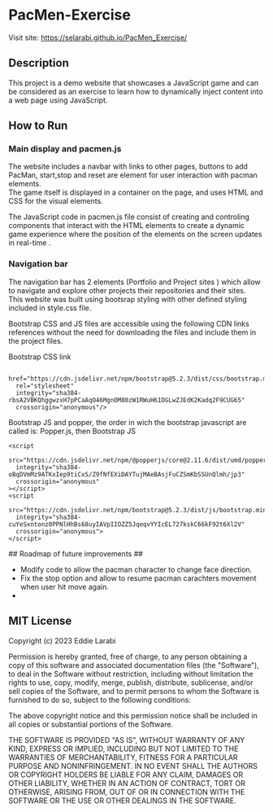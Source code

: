 <!-- @format -->

# PacMen-Exercise
Visit site: https://selarabi.github.io/PacMen_Exercise/ 

## Description ##
<p>
This project is a demo website that showcases a JavaScript game and can be considered as an exercise to learn how to dynamically inject content into a web page using JavaScript.
</p>

## How to Run ##
### Main display and pacmen.js
<p>
 The website includes a navbar with links to other pages, buttons to add PacMan, start,stop and reset are element for user interaction with pacman elements.<br> 
The game itself is displayed in a container on the page, and uses HTML and CSS for the visual elements.
</p>
<p>
The JavaScript code in pacmen.js file consist of creating and controling components that interact with the HTML elements to create a dynamic game experience where the position of the elements on the screen updates in real-time .
</p>

### Navigation bar 
The navigation bar has 2 elements (Portfolio and Project sites ) which allow to navigate and explore other projects  their repositories and their sites.<br>
This website was built using bootsrap styling with other defined styling included in style.css file.
      
</p>
Bootstrap CSS and JS files are accessible using the following CDN links references without the need for downloading the files and include them in the project files. 
<p>
Bootstrap CSS link 
      
      href="https://cdn.jsdelivr.net/npm/bootstrap@5.2.3/dist/css/bootstrap.min.css"
      rel="stylesheet"
      integrity="sha384-rbsA2VBKQhggwzxH7pPCaAqO46MgnOM80zW1RWuH61DGLwZJEdK2Kadq2F9CUG65"
      crossorigin="anonymous"/>
   
      
<p/>
<p>
  Bootstrap JS and popper, the order in wich the bootstrap javascript are called is:  Popper.js, then Bootstrap JS
  
    <script
      src="https://cdn.jsdelivr.net/npm/@popperjs/core@2.11.6/dist/umd/popper.min.js"
      integrity="sha384-oBqDVmMz9ATKxIep9tiCxS/Z9fNfEXiDAYTujMAeBAsjFuCZSmKbSSUnQlmh/jp3"
      crossorigin="anonymous"
    ></script>
    <script
      src="https://cdn.jsdelivr.net/npm/bootstrap@5.2.3/dist/js/bootstrap.min.js"
      integrity="sha384-cuYeSxntonz0PPNlHhBs68uyIAVpIIOZZ5JqeqvYYIcEL727kskC66kF92t6Xl2V"
      crossorigin="anonymous">
    </script>
  
  </p>
## Roadmap of future improvements ##

- Modify code to allow the pacman character to change face direction.
- Fix the stop option and allow to resume pacman carachters  movement when user hit move again.
- 
## MIT License ##

<p>Copyright (c) 2023 Eddie Larabi</p>

<p>
Permission is hereby granted, free of charge, to any person obtaining a copy
of this software and associated documentation files (the "Software"), to deal
in the Software without restriction, including without limitation the rights
to use, copy, modify, merge, publish, distribute, sublicense, and/or sell
copies of the Software, and to permit persons to whom the Software is
furnished to do so, subject to the following conditions:

The above copyright notice and this permission notice shall be included in all
copies or substantial portions of the Software.

THE SOFTWARE IS PROVIDED "AS IS", WITHOUT WARRANTY OF ANY KIND, EXPRESS OR
IMPLIED, INCLUDING BUT NOT LIMITED TO THE WARRANTIES OF MERCHANTABILITY,
FITNESS FOR A PARTICULAR PURPOSE AND NONINFRINGEMENT. IN NO EVENT SHALL THE
AUTHORS OR COPYRIGHT HOLDERS BE LIABLE FOR ANY CLAIM, DAMAGES OR OTHER
LIABILITY, WHETHER IN AN ACTION OF CONTRACT, TORT OR OTHERWISE, ARISING FROM,
OUT OF OR IN CONNECTION WITH THE SOFTWARE OR THE USE OR OTHER DEALINGS IN THE
SOFTWARE.

</p>
